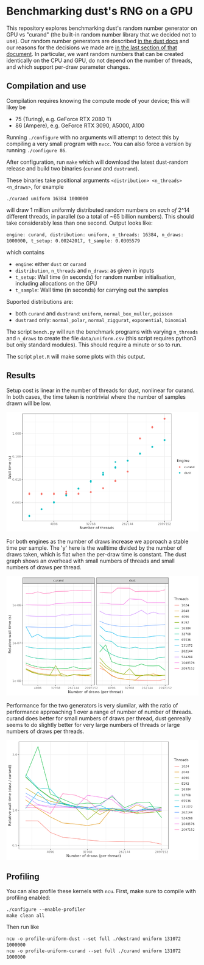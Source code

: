 # Benchmarking dust's RNG on a GPU

This repository explores benchmarking dust's random number generator on GPU vs "curand" (the built-in random number library that we decided not to use).  Our random number generators are described [in the dust docs](https://mrc-ide.github.io/dust/articles/rng.html) and our reasons for the decisions we made are [in the last section of that document](https://mrc-ide.github.io/dust/articles/rng.html#other-packages-with-similar-functionality-1). In particular, we want random numbers that can be created identically on the CPU and GPU, do not depend on the number of threads, and which support per-draw parameter changes.

## Compilation and use

Compilation requires knowing the compute mode of your device; this will likey be

* 75 (Turing), e.g. GeForce RTX 2080 Ti
* 86 (Ampere), e.g. GeForce RTX 3090, A5000, A100

Running `./configure` with no arguments will attempt to detect this by compiling a very small program with `nvcc`. You can also force a version by running `./configure 86`.

After configuration, run `make` which will download the latest dust-random release and build two binaries (`curand` and `dustrand`).

These binaries take positional arguments `<distribution> <n_threads> <n_draws>`, for example

```
./curand uniform 16384 1000000
```

will draw 1 million uniformly distributed random numbers on _each of_ 2^14 different threads, in parallel (so a total of ~65 billion numbers).  This should take considerably less than one second.  Output looks like:

```
engine: curand, distribution: uniform, n_threads: 16384, n_draws: 1000000, t_setup: 0.00242017, t_sample: 0.0305579
```

which contains

* `engine`: either `dust` or `curand`
* `distribution`, `n_threads` and `n_draws`: as given in inputs
* `t_setup`: Wall time (in seconds) for random number initialisation, including allocations on the GPU
* `t_sample`: Wall time (in seconds) for carrying out the samples

Suported distributions are:

* both `curand` and `dustrand`: `uniform`, `normal_box_muller`, `poisson`
* `dustrand` only: `normal_polar`, `normal_ziggurat`, `exponential`, `binomial`

The script `bench.py` will run the benchmark programs with varying `n_threads` and `n_draws` to create the file `data/uniform.csv` (this script requires python3 but only standard modules).  This should require a minute or so to run.

The script `plot.R` will make some plots with this output.

## Results

Setup cost is linear in the number of threads for dust, nonlinear for curand. In both cases, the time taken is nontrivial where the number of samples drawn will be low.

![Plot of setup cost vs number of threads for the two engines](figs/setup.png)

For both engines as the number of draws increase we approach a stable time per sample. The 'y' here is the walltime divided by the number of draws taken, which is flat when the per-draw time is constant. The dust graph shows an overhead with small numbers of threads and small numbers of draws per thread.

![Plot of per-draw timing vs number of draws for the two engines](figs/sample.png)

Performance for the two generators is very siumilar, with the ratio of performance approaching 1 over a range of number of number of threads. curand does better for small numbers of draws per thread, dust genreally seems to do slightly better for very large numbers of threads or large numbers of draws per threads.

![Plot of relative performance vs numbers of draws for the two engines](figs/sample-rel.png)


## Profiling

You can also profile these kernels with `ncu`.  First, make sure to compile with profiling enabled:

```
./configure --enable-profiler
make clean all
```

Then run like

```
ncu -o profile-uniform-dust --set full ./dustrand uniform 131072 1000000
ncu -o profile-uniform-curand --set full ./curand uniform 131072 1000000
```
